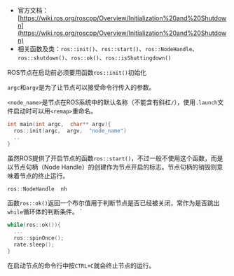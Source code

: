 + 官方文档：[https://wiki.ros.org/roscpp/Overview/Initialization%20and%20Shutdown](https://wiki.ros.org/roscpp/Overview/Initialization%20and%20Shutdown)
+ 相关函数及类：`ros::init()`、`ros::start()`、`ros::NodeHandle`、`ros::shutdown()`、`ros::ok()`、`ros::isShuttingdown()`

ROS节点在启动前必须要用函数`ros::init()`初始化

`argc`和`argv`是为了让节点可以接受命令行传入的参数。

`<node_name>`是节点在ROS系统中的默认名称（不能含有斜杠`/`），使用`.launch`文件启动时可以用`<remap>`重命名。

```cpp
int main(int argc,  char** argv){
  ros::init(argc,  argv,  "node_name")
  ..
}
```

虽然ROS提供了开启节点的函数`ros::start()`，不过一般不使用这个函数，而是以节点句柄（Node Handle）的创建作为节点开启的标志。节点句柄的销毁则意味着节点的终止运行。

```cpp
ros::NodeHandle  nh
```

函数`ros::ok()`返回一个布尔值用于判断节点是否已经被关闭，常作为是否跳出`while`循环体的判断条件。
`
```cpp
while(ros::ok()){
  ...
  ros::spinOnce();
  rate.sleep();
}
```

在启动节点的命令行中按`CTRL+C`就会终止节点的运行。